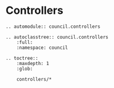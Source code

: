 # Controllers

```{eval-rst}
.. automodule:: council.controllers

.. autoclasstree:: council.controllers
    :full:
    :namespace: council
```

```{eval-rst}
.. toctree::
    :maxdepth: 1
    :glob:

    controllers/*
```

